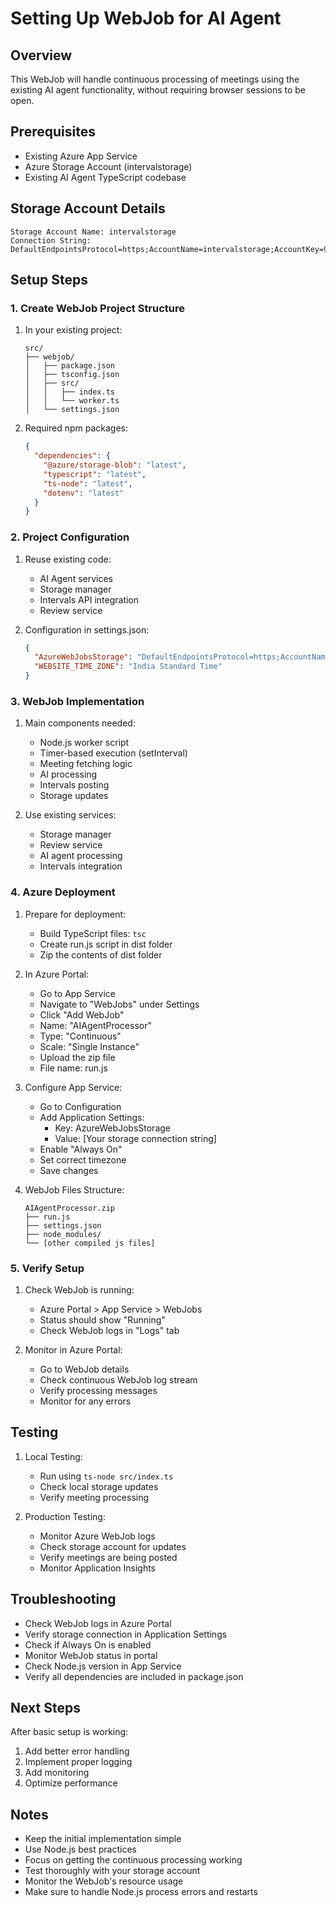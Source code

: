 # Setting Up WebJob for AI Agent

## Overview
This WebJob will handle continuous processing of meetings using the existing AI agent functionality, without requiring browser sessions to be open.

## Prerequisites
- Existing Azure App Service
- Azure Storage Account (intervalstorage)
- Existing AI Agent TypeScript codebase

## Storage Account Details
```
Storage Account Name: intervalstorage
Connection String: DefaultEndpointsProtocol=https;AccountName=intervalstorage;AccountKey=92wVpr2AngszdK2kqodzPIkBk0f/OvB98PCVB8/fmigEcnneJSh+RW0fRZpkykjaMZzN1hLbTAz9+AStNh43yg==;EndpointSuffix=core.windows.net
```

## Setup Steps

### 1. Create WebJob Project Structure
1. In your existing project:
   ```
   src/
   ├── webjob/
   │   ├── package.json
   │   ├── tsconfig.json
   │   ├── src/
   │   │   ├── index.ts
   │   │   └── worker.ts
   │   └── settings.json
   ```

2. Required npm packages:
   ```json
   {
     "dependencies": {
       "@azure/storage-blob": "latest",
       "typescript": "latest",
       "ts-node": "latest",
       "dotenv": "latest"
     }
   }
   ```

### 2. Project Configuration
1. Reuse existing code:
   - AI Agent services
   - Storage manager
   - Intervals API integration
   - Review service

2. Configuration in settings.json:
   ```json
   {
     "AzureWebJobsStorage": "DefaultEndpointsProtocol=https;AccountName=intervalstorage;AccountKey=92wVpr2AngszdK2kqodzPIkBk0f/OvB98PCVB8/fmigEcnneJSh+RW0fRZpkykjaMZzN1hLbTAz9+AStNh43yg==;EndpointSuffix=core.windows.net",
     "WEBSITE_TIME_ZONE": "India Standard Time"
   }
   ```

### 3. WebJob Implementation
1. Main components needed:
   - Node.js worker script
   - Timer-based execution (setInterval)
   - Meeting fetching logic
   - AI processing
   - Intervals posting
   - Storage updates

2. Use existing services:
   - Storage manager
   - Review service
   - AI agent processing
   - Intervals integration

### 4. Azure Deployment
1. Prepare for deployment:
   - Build TypeScript files: `tsc`
   - Create run.js script in dist folder
   - Zip the contents of dist folder

2. In Azure Portal:
   - Go to App Service
   - Navigate to "WebJobs" under Settings
   - Click "Add WebJob"
   - Name: "AIAgentProcessor"
   - Type: "Continuous"
   - Scale: "Single Instance"
   - Upload the zip file
   - File name: run.js

3. Configure App Service:
   - Go to Configuration
   - Add Application Settings:
     - Key: AzureWebJobsStorage
     - Value: [Your storage connection string]
   - Enable "Always On"
   - Set correct timezone
   - Save changes

4. WebJob Files Structure:
   ```
   AIAgentProcessor.zip
   ├── run.js
   ├── settings.json
   ├── node_modules/
   └── [other compiled js files]
   ```

### 5. Verify Setup
1. Check WebJob is running:
   - Azure Portal > App Service > WebJobs
   - Status should show "Running"
   - Check WebJob logs in "Logs" tab

2. Monitor in Azure Portal:
   - Go to WebJob details
   - Check continuous WebJob log stream
   - Verify processing messages
   - Monitor for any errors

## Testing
1. Local Testing:
   - Run using `ts-node src/index.ts`
   - Check local storage updates
   - Verify meeting processing

2. Production Testing:
   - Monitor Azure WebJob logs
   - Check storage account for updates
   - Verify meetings are being posted
   - Monitor Application Insights

## Troubleshooting
- Check WebJob logs in Azure Portal
- Verify storage connection in Application Settings
- Check if Always On is enabled
- Monitor WebJob status in portal
- Check Node.js version in App Service
- Verify all dependencies are included in package.json

## Next Steps
After basic setup is working:
1. Add better error handling
2. Implement proper logging
3. Add monitoring
4. Optimize performance

## Notes
- Keep the initial implementation simple
- Use Node.js best practices
- Focus on getting the continuous processing working
- Test thoroughly with your storage account
- Monitor the WebJob's resource usage
- Make sure to handle Node.js process errors and restarts 